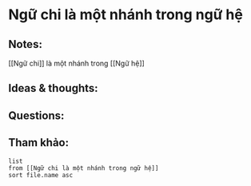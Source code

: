 # Ngữ chi là một nhánh trong ngữ hệ

## Notes:
[[Ngữ chi]] là một nhánh trong [[Ngữ hệ]]

## Ideas & thoughts:

## Questions:


## Tham khảo:
```dataview
list
from [[Ngữ chi là một nhánh trong ngữ hệ]]
sort file.name asc
```